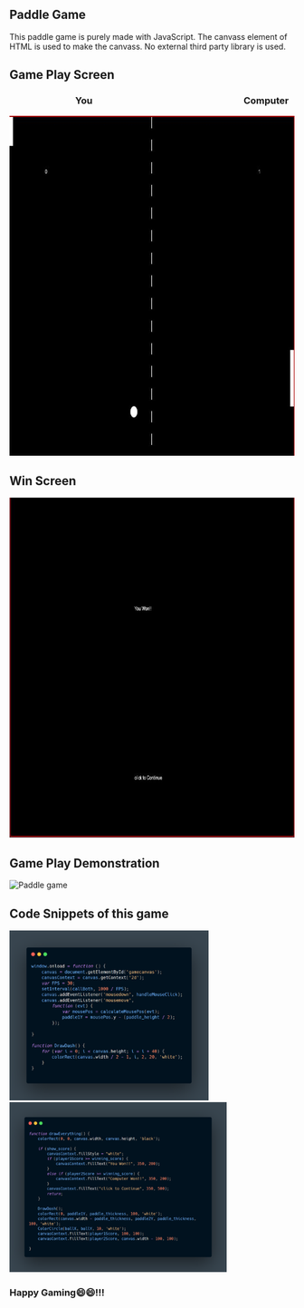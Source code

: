 ## Paddle Game

This paddle game is purely made with JavaScript. The canvass element of HTML is used to make the canvass. No external third party library is used.

## Game Play Screen

### &nbsp; &nbsp; &nbsp; &nbsp; &nbsp; &nbsp; &nbsp; &nbsp; &nbsp; &nbsp; &nbsp; &nbsp; &nbsp; &nbsp; &nbsp;  You &nbsp; &nbsp; &nbsp; &nbsp; &nbsp; &nbsp; &nbsp; &nbsp; &nbsp; &nbsp; &nbsp; &nbsp; &nbsp; &nbsp; &nbsp; &nbsp; &nbsp; &nbsp; &nbsp; &nbsp; &nbsp; &nbsp; &nbsp; &nbsp; &nbsp; &nbsp; &nbsp; &nbsp; &nbsp; &nbsp; &nbsp; &nbsp; &nbsp; &nbsp; Computer
<img src = "screenshots/gameplay.JPG" height = "600"/>

## Win Screen

<img src = "screenshots/wonscreen.JPG" height = "600"/>

## Game Play Demonstration

![Paddle game](https://user-images.githubusercontent.com/62845847/103194140-985f2080-4904-11eb-99d9-a756ea51ba7f.gif)

## Code Snippets of this game

<img src = "screenshots/carbon(2).png" height = "300"/> &nbsp; &nbsp;<img src = "screenshots/carbon(3).png" height = "300"/>

### Happy Gaming😄😄!!!
